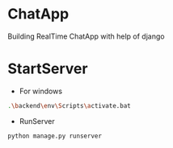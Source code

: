 # ChatApp
Building RealTime ChatApp with help of django

# StartServer
- For windows
```bash
.\backend\env\Scripts\activate.bat
```
- RunServer
```bash
python manage.py runserver
```
